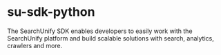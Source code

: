 # su-sdk-python
The SearchUnify SDK enables developers to easily work with the SearchUnify platform and build scalable solutions with search, analytics, crawlers and more.

